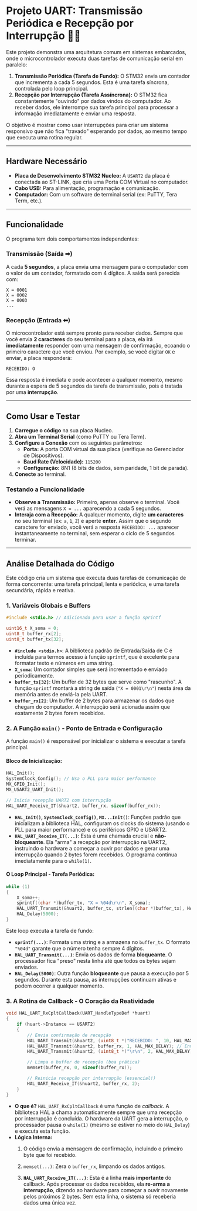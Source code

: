 # Projeto UART: Transmissão Periódica e Recepção por Interrupção 📡🔄

Este projeto demonstra uma arquitetura comum em sistemas embarcados, onde o microcontrolador executa duas tarefas de comunicação serial em paralelo:

1.  **Transmissão Periódica (Tarefa de Fundo):** O STM32 envia um contador que incrementa a cada 5 segundos. Esta é uma tarefa síncrona, controlada pelo loop principal.
2.  **Recepção por Interrupção (Tarefa Assíncrona):** O STM32 fica constantemente "ouvindo" por dados vindos do computador. Ao receber dados, ele interrompe sua tarefa principal para processar a informação imediatamente e enviar uma resposta.

O objetivo é mostrar como usar interrupções para criar um sistema responsivo que não fica "travado" esperando por dados, ao mesmo tempo que executa uma rotina regular.

-----

## Hardware Necessário

  * **Placa de Desenvolvimento STM32 Nucleo:** A `USART2` da placa é conectada ao ST-LINK, que cria uma Porta COM Virtual no computador.
  * **Cabo USB:** Para alimentação, programação e comunicação.
  * **Computador:** Com um software de terminal serial (ex: PuTTY, Tera Term, etc.).

-----

## Funcionalidade

O programa tem dois comportamentos independentes:

### Transmissão (Saída ➡)

A cada **5 segundos**, a placa envia uma mensagem para o computador com o valor de um contador, formatado com 4 dígitos. A saída será parecida com:

```
X = 0001
X = 0002
X = 0003
...
```

### Recepção (Entrada ⬅)

O microcontrolador está sempre pronto para receber dados. Sempre que você envia **2 caracteres** do seu terminal para a placa, ela irá **imediatamente** responder com uma mensagem de confirmação, ecoando o primeiro caractere que você enviou. Por exemplo, se você digitar `OK` e enviar, a placa responderá:

```
RECEBIDO: O
```

Essa resposta é imediata e pode acontecer a qualquer momento, mesmo durante a espera de 5 segundos da tarefa de transmissão, pois é tratada por uma **interrupção**.

-----

## Como Usar e Testar

1.  **Carregue o código** na sua placa Nucleo.
2.  **Abra um Terminal Serial** (como PuTTY ou Tera Term).
3.  **Configure a Conexão** com os seguintes parâmetros:
      * **Porta:** A porta COM virtual da sua placa (verifique no Gerenciador de Dispositivos).
      * **Baud Rate (Velocidade):** `115200`
      * **Configuração:** 8N1 (8 bits de dados, sem paridade, 1 bit de parada).
4.  **Conecte** ao terminal.

### Testando a Funcionalidade

  * **Observe a Transmissão:** Primeiro, apenas observe o terminal. Você verá as mensagens `X = ...` aparecendo a cada 5 segundos.
  * **Interaja com a Recepção:** A qualquer momento, digite **um caracteres** no seu terminal (ex: `a`, `1`, `Z`) e aperte **enter**. Assim que o segundo caractere for enviado, você verá a resposta `RECEBIDO: ...` aparecer instantaneamente no terminal, sem esperar o ciclo de 5 segundos terminar.

-----

## Análise Detalhada do Código

Este código cria um sistema que executa duas tarefas de comunicação de forma concorrente: uma tarefa principal, lenta e periódica, e uma tarefa secundária, rápida e reativa.

### 1\. Variáveis Globais e Buffers

```c
#include <stdio.h> // Adicionado para usar a função sprintf

uint16_t X_soma = 0;
uint8_t buffer_rx[2];
uint8_t buffer_tx[32];
```

  * **`#include <stdio.h>`**: A biblioteca padrão de Entrada/Saída de C é incluída para termos acesso à função `sprintf`, que é excelente para formatar texto e números em uma string.
  * **`X_soma`**: Um contador simples que será incrementado e enviado periodicamente.
  * **`buffer_tx[32]`**: Um buffer de 32 bytes que serve como "rascunho". A função `sprintf` montará a string de saída (`"X = 0001\r\n"`) nesta área da memória antes de enviá-la pela UART.
  * **`buffer_rx[2]`**: Um buffer de 2 bytes para armazenar os dados que chegam do computador. A interrupção será acionada assim que exatamente 2 bytes forem recebidos.

### 2\. A Função `main()` - Ponto de Entrada e Configuração

A função `main()` é responsável por inicializar o sistema e executar a tarefa principal.

#### Bloco de Inicialização:

```c
HAL_Init();
SystemClock_Config(); // Usa o PLL para maior performance
MX_GPIO_Init();
MX_USART2_UART_Init();

// Inicia recepção UART2 com interrupção
HAL_UART_Receive_IT(&huart2, buffer_rx, sizeof(buffer_rx));
```

  * **`HAL_Init()`, `SystemClock_Config()`, `MX...Init()`**: Funções padrão que inicializam a biblioteca HAL, configuram os clocks do sistema (usando o PLL para maior performance) e os periféricos GPIO e USART2.
  * **`HAL_UART_Receive_IT(...)`**: Esta é uma chamada crucial e **não-bloqueante**. Ela "arma" a recepção por interrupção na UART2, instruindo o hardware a começar a ouvir por dados e gerar uma interrupção quando 2 bytes forem recebidos. O programa continua imediatamente para o `while(1)`.

#### O Loop Principal - Tarefa Periódica:

```c
while (1)
{
    X_soma++;
    sprintf((char *)buffer_tx, "X = %04d\r\n", X_soma);
    HAL_UART_Transmit(&huart2, buffer_tx, strlen((char *)buffer_tx), HAL_MAX_DELAY);
    HAL_Delay(5000);
}
```

Este loop executa a tarefa de fundo:

  * **`sprintf(...)`**: Formata uma string e a armazena no `buffer_tx`. O formato `"%04d"` garante que o número tenha sempre 4 dígitos.
  * **`HAL_UART_Transmit(...)`**: Envia os dados de forma **bloqueante**. O processador fica "preso" nesta linha até que todos os bytes sejam enviados.
  * **`HAL_Delay(5000)`**: Outra função **bloqueante** que pausa a execução por 5 segundos. Durante esta pausa, as interrupções continuam ativas e podem ocorrer a qualquer momento.

### 3\. A Rotina de Callback - O Coração da Reatividade

```c
void HAL_UART_RxCpltCallback(UART_HandleTypeDef *huart)
{
    if (huart->Instance == USART2)
    {
        // Envia confirmação de recepção
        HAL_UART_Transmit(&huart2, (uint8_t *)"RECEBIDO: ", 10, HAL_MAX_DELAY);
        HAL_UART_Transmit(&huart2, buffer_rx, 1, HAL_MAX_DELAY); // Envia só o 1º byte
        HAL_UART_Transmit(&huart2, (uint8_t *)"\r\n", 2, HAL_MAX_DELAY);

        // Limpa o buffer de recepção (boa prática)
        memset(buffer_rx, 0, sizeof(buffer_rx));

        // Reinicia recepção por interrupção (essencial!)
        HAL_UART_Receive_IT(&huart2, buffer_rx, 2);
    }
}
```

  * **O que é?** `HAL_UART_RxCpltCallback` é uma função de *callback*. A biblioteca HAL a chama automaticamente sempre que uma recepção por interrupção é concluída. O hardware da UART gera a interrupção, o processador pausa o `while(1)` (mesmo se estiver no meio do `HAL_Delay`) e executa esta função.
  * **Lógica Interna:**
    1.  O código envia a mensagem de confirmação, incluindo o primeiro byte que foi recebido.
    2.  `memset(...)`: Zera o `buffer_rx`, limpando os dados antigos.

    3.  **`HAL_UART_Receive_IT(...)`**: Esta é a linha **mais importante** do callback. Após processar os dados recebidos, ela **re-arma a interrupção**, dizendo ao hardware para começar a ouvir novamente pelos próximos 2 bytes. Sem esta linha, o sistema só receberia dados uma única vez.
